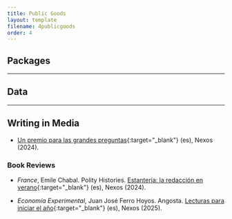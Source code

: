 ```yaml
---
title: Public Goods
layout: template
filename: 4publicgoods
order: 4
--- 
```


## Packages


---

## Data


---

## Writing in Media 

- [Un premio para las grandes preguntas](https://redaccion.nexos.com.mx/un-premio-para-las-grandes-preguntas/){:target="_blank"} (es), Nexos (2024).

### Book Reviews

- *France*, Emile Chabal. Polity Histories. [Estantería: la redacción en verano](https://redaccion.nexos.com.mx/estanteria-la-redaccion-en-verano/){:target="_blank"} (es), Nexos (2024).

- *Economía Experimental*, Juan José Ferro Hoyos. Angosta. [Lecturas para iniciar el año](https://cultura.nexos.com.mx/lecturas-para-iniciar-el-ano/){:target="_blank"} (es), Nexos (2025).

